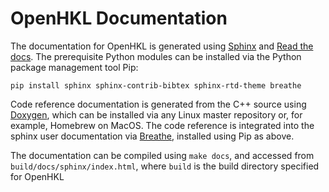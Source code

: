 # OpenHKL Documentation

The documentation for OpenHKL is generated using
[Sphinx](https://www.sphinx-doc.org/en/master/) and [Read the
docs](https://readthedocs.org). The prerequisite Python modules can be installed
via the Python package management tool Pip:
    
```
pip install sphinx sphinx-contrib-bibtex sphinx-rtd-theme breathe
```

Code reference documentation is generated from the C++ source using
[Doxygen](https://www.doxygen.nl/index.html), which can be installed via any
Linux master repository or, for example, Homebrew on MacOS. The code reference
is integrated into the sphinx user documentation via
[Breathe](https://breathe.readthedocs.io/en/latest/), installed using Pip as
above.

The documentation can be compiled using `make docs`, and accessed from
`build/docs/sphinx/index.html`, where `build` is the build directory specified
for OpenHKL
